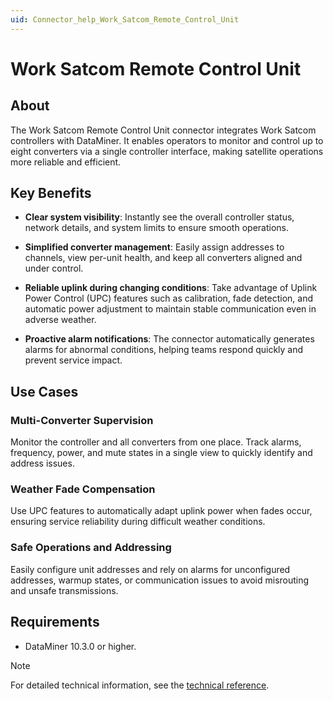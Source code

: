 ```yaml
---
uid: Connector_help_Work_Satcom_Remote_Control_Unit
---
```


# Work Satcom Remote Control Unit

## About

The Work Satcom Remote Control Unit connector integrates Work Satcom controllers with DataMiner. It enables operators to monitor and control up to eight converters via a single controller interface, making satellite operations more reliable and efficient.

## Key Benefits

- **Clear system visibility**: Instantly see the overall controller status, network details, and system limits to ensure smooth operations.

- **Simplified converter management**: Easily assign addresses to channels, view per-unit health, and keep all converters aligned and under control.

- **Reliable uplink during changing conditions**: Take advantage of Uplink Power Control (UPC) features such as calibration, fade detection, and automatic power adjustment to maintain stable communication even in adverse weather.

- **Proactive alarm notifications**: The connector automatically generates alarms for abnormal conditions, helping teams respond quickly and prevent service impact.

## Use Cases

### Multi-Converter Supervision

Monitor the controller and all converters from one place. Track alarms, frequency, power, and mute states in a single view to quickly identify and address issues.

### Weather Fade Compensation

Use UPC features to automatically adapt uplink power when fades occur, ensuring service reliability during difficult weather conditions.

### Safe Operations and Addressing

Easily configure unit addresses and rely on alarms for unconfigured addresses, warmup states, or communication issues to avoid misrouting and unsafe transmissions.

## Requirements

- DataMiner 10.3.0 or higher.

> [!NOTE]
> For detailed technical information, see the [technical reference](xref:Connector_help_Work_Satcom_Remote_Control_Unit_Technical).
